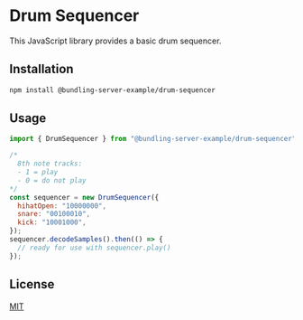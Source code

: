 # Drum Sequencer

This JavaScript library provides a basic drum sequencer.

## Installation

```bash
npm install @bundling-server-example/drum-sequencer
```

## Usage

```js
import { DrumSequencer } from "@bundling-server-example/drum-sequencer";

/*
  8th note tracks:
  - 1 = play
  - 0 = do not play
*/
const sequencer = new DrumSequencer({
  hihatOpen: "10000000",
  snare: "00100010",
  kick: "10001000",
});
sequencer.decodeSamples().then(() => {
  // ready for use with sequencer.play()
});
```

## License

[MIT](https://choosealicense.com/licenses/mit/)
